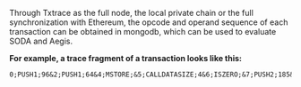 
Through Txtrace as the full node, the local private chain or the full synchronization with Ethereum, the opcode and operand sequence of each transaction can be obtained in mongodb, which can be used to evaluate SODA and Aegis.


**For example, a trace fragment of a transaction looks like this:**
```
0;PUSH1;96&2;PUSH1;64&4;MSTORE;&5;CALLDATASIZE;4&6;ISZERO;&7;PUSH2;185&10;JUMPI;&11;PUSH1;224&13;PUSH1;2&15;EXP;&16;PUSH1;0&18;CALLDATALOAD;44493657185760383935816513384858880510381257242149215912015128952099573858304&19;DIV;&20;PUSH4;330252341&25;DUP2;&26;EQ;&27;PUSH2;414&30;JUMPI;&31;DUP1;&32;PUSH4;653633737&37;EQ;&38;PUSH2;449&41;JUMPI;&42;DUP1;&43;PUSH4;924821588&48;EQ;&49;PUSH2;458&52;JUMPI;&53;DUP1;&54;PUSH4;1096947359&59;EQ;&60;PUSH2;467
```

